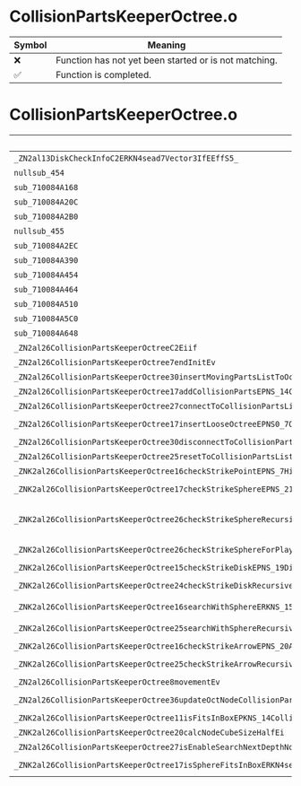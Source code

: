 # CollisionPartsKeeperOctree.o
| Symbol | Meaning 
| ------------- | ------------- 
| :x: | Function has not yet been started or is not matching. 
| :white_check_mark: | Function is completed. 


# CollisionPartsKeeperOctree.o
| Symbol (Mangled) | Symbol (Demangled) | Decompiled? |
| ------------- |  ------------- | ------------- |
| `_ZN2al13DiskCheckInfoC2ERKN4sead7Vector3IfEEffS5_` | `al::DiskCheckInfo::DiskCheckInfo(sead::Vector3<float> const&,float,float,sead::Vector3<float> const&)` | :x: |
| `nullsub_454` | `` | :x: |
| `sub_710084A168` | `` | :x: |
| `sub_710084A20C` | `` | :x: |
| `sub_710084A2B0` | `` | :x: |
| `nullsub_455` | `` | :x: |
| `sub_710084A2EC` | `` | :x: |
| `sub_710084A390` | `` | :x: |
| `sub_710084A454` | `` | :x: |
| `sub_710084A464` | `` | :x: |
| `sub_710084A510` | `` | :x: |
| `sub_710084A5C0` | `` | :x: |
| `sub_710084A648` | `` | :x: |
| `_ZN2al26CollisionPartsKeeperOctreeC2Eiif` | `al::CollisionPartsKeeperOctree::CollisionPartsKeeperOctree(int,int,float)` | :x: |
| `_ZN2al26CollisionPartsKeeperOctree7endInitEv` | `al::CollisionPartsKeeperOctree::endInit(void)` | :x: |
| `_ZN2al26CollisionPartsKeeperOctree30insertMovingPartsListToOctNodeEv` | `al::CollisionPartsKeeperOctree::insertMovingPartsListToOctNode(void)` | :x: |
| `_ZN2al26CollisionPartsKeeperOctree17addCollisionPartsEPNS_14CollisionPartsE` | `al::CollisionPartsKeeperOctree::addCollisionParts(al::CollisionParts *)` | :x: |
| `_ZN2al26CollisionPartsKeeperOctree27connectToCollisionPartsListEPNS_14CollisionPartsE` | `al::CollisionPartsKeeperOctree::connectToCollisionPartsList(al::CollisionParts *)` | :x: |
| `_ZN2al26CollisionPartsKeeperOctree17insertLooseOctreeEPNS0_7OctNodeEPNS_14CollisionPartsE` | `al::CollisionPartsKeeperOctree::insertLooseOctree(al::CollisionPartsKeeperOctree::OctNode *,al::CollisionParts *)` | :x: |
| `_ZN2al26CollisionPartsKeeperOctree30disconnectToCollisionPartsListEPNS_14CollisionPartsE` | `al::CollisionPartsKeeperOctree::disconnectToCollisionPartsList(al::CollisionParts *)` | :x: |
| `_ZN2al26CollisionPartsKeeperOctree25resetToCollisionPartsListEPNS_14CollisionPartsE` | `al::CollisionPartsKeeperOctree::resetToCollisionPartsList(al::CollisionParts *)` | :x: |
| `_ZNK2al26CollisionPartsKeeperOctree16checkStrikePointEPNS_7HitInfoERKNS_22CollisionCheckInfoBaseE` | `al::CollisionPartsKeeperOctree::checkStrikePoint(al::HitInfo *,al::CollisionCheckInfoBase const&)const` | :x: |
| `_ZNK2al26CollisionPartsKeeperOctree17checkStrikeSphereEPNS_21SphereHitResultBufferERKNS_15SphereCheckInfoEbRKN4sead7Vector3IfEE` | `al::CollisionPartsKeeperOctree::checkStrikeSphere(al::SphereHitResultBuffer *,al::SphereCheckInfo const&,bool,sead::Vector3<float> const&)const` | :x: |
| `_ZNK2al26CollisionPartsKeeperOctree26checkStrikeSphereRecursiveEPNS_21SphereHitResultBufferERKNS_15SphereCheckInfoEPKNS0_7OctNodeEbRKN4sead7Vector3IfEEPFjS2_RKNS9_5TListIPNS_14CollisionPartsEEES5_bSD_E` | `al::CollisionPartsKeeperOctree::checkStrikeSphereRecursive(al::SphereHitResultBuffer *,al::SphereCheckInfo const&,al::CollisionPartsKeeperOctree::OctNode const*,bool,sead::Vector3<float> const&,unsigned int (*)(al::SphereHitResultBuffer *,sead::TList<al::CollisionParts *> const&,al::SphereCheckInfo const&,bool,sead::Vector3<float> const&))const` | :x: |
| `_ZNK2al26CollisionPartsKeeperOctree26checkStrikeSphereForPlayerEPNS_21SphereHitResultBufferERKNS_15SphereCheckInfoE` | `al::CollisionPartsKeeperOctree::checkStrikeSphereForPlayer(al::SphereHitResultBuffer *,al::SphereCheckInfo const&)const` | :x: |
| `_ZNK2al26CollisionPartsKeeperOctree15checkStrikeDiskEPNS_19DiskHitResultBufferERKNS_13DiskCheckInfoE` | `al::CollisionPartsKeeperOctree::checkStrikeDisk(al::DiskHitResultBuffer *,al::DiskCheckInfo const&)const` | :x: |
| `_ZNK2al26CollisionPartsKeeperOctree24checkStrikeDiskRecursiveEPNS_19DiskHitResultBufferERKNS_13DiskCheckInfoEPKNS0_7OctNodeE` | `al::CollisionPartsKeeperOctree::checkStrikeDiskRecursive(al::DiskHitResultBuffer *,al::DiskCheckInfo const&,al::CollisionPartsKeeperOctree::OctNode const*)const` | :x: |
| `_ZNK2al26CollisionPartsKeeperOctree16searchWithSphereERKNS_15SphereCheckInfoERN4sead10IDelegate1IPNS_14CollisionPartsEEE` | `al::CollisionPartsKeeperOctree::searchWithSphere(al::SphereCheckInfo const&,sead::IDelegate1<al::CollisionParts *> &)const` | :x: |
| `_ZNK2al26CollisionPartsKeeperOctree25searchWithSphereRecursiveERKNS_15SphereCheckInfoERN4sead10IDelegate1IPNS_14CollisionPartsEEEPKNS0_7OctNodeE` | `al::CollisionPartsKeeperOctree::searchWithSphereRecursive(al::SphereCheckInfo const&,sead::IDelegate1<al::CollisionParts *> &,al::CollisionPartsKeeperOctree::OctNode const*)const` | :x: |
| `_ZNK2al26CollisionPartsKeeperOctree16checkStrikeArrowEPNS_20ArrowHitResultBufferERKNS_14ArrowCheckInfoE` | `al::CollisionPartsKeeperOctree::checkStrikeArrow(al::ArrowHitResultBuffer *,al::ArrowCheckInfo const&)const` | :x: |
| `_ZNK2al26CollisionPartsKeeperOctree25checkStrikeArrowRecursiveEPNS_20ArrowHitResultBufferERKNS_14ArrowCheckInfoEPKNS0_7OctNodeE` | `al::CollisionPartsKeeperOctree::checkStrikeArrowRecursive(al::ArrowHitResultBuffer *,al::ArrowCheckInfo const&,al::CollisionPartsKeeperOctree::OctNode const*)const` | :x: |
| `_ZN2al26CollisionPartsKeeperOctree8movementEv` | `al::CollisionPartsKeeperOctree::movement(void)` | :x: |
| `_ZN2al26CollisionPartsKeeperOctree36updateOctNodeCollisionPartsRecursiveEPNS0_7OctNodeE` | `al::CollisionPartsKeeperOctree::updateOctNodeCollisionPartsRecursive(al::CollisionPartsKeeperOctree::OctNode *)` | :x: |
| `_ZNK2al26CollisionPartsKeeperOctree11isFitsInBoxEPKNS_14CollisionPartsERKN4sead9BoundBox3IfEE` | `al::CollisionPartsKeeperOctree::isFitsInBox(al::CollisionParts const*,sead::BoundBox3<float> const&)const` | :x: |
| `_ZNK2al26CollisionPartsKeeperOctree20calcNodeCubeSizeHalfEi` | `al::CollisionPartsKeeperOctree::calcNodeCubeSizeHalf(int)const` | :x: |
| `_ZN2al26CollisionPartsKeeperOctree27isEnableSearchNextDepthNodeEPKNS0_7OctNodeE` | `al::CollisionPartsKeeperOctree::isEnableSearchNextDepthNode(al::CollisionPartsKeeperOctree::OctNode const*)` | :x: |
| `_ZNK2al26CollisionPartsKeeperOctree17isSphereFitsInBoxERKN4sead7Vector3IfEEfRKNS1_9BoundBox3IfEE` | `al::CollisionPartsKeeperOctree::isSphereFitsInBox(sead::Vector3<float> const&,float,sead::BoundBox3<float> const&)const` | :x: |
